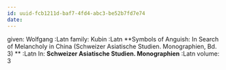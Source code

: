 ```yaml
---
id: uuid-fcb1211d-baf7-4fd4-abc3-be52b7fd7e74
date: 
---
```


given: Wolfgang :Latn
family: Kubin :Latn
**Symbols of Anguish: In Search of Melancholy in China (Schweizer Asiatische Studien. Monographien, Bd. 3)  ** :Latn
In: 
**Schweizer Asiatische Studien. Monographien** :Latn
volume: 3